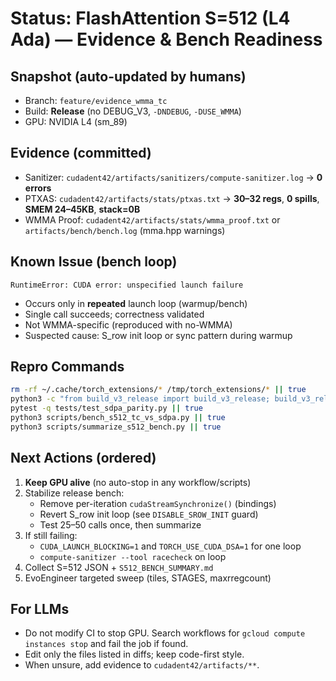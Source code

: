 # Status: FlashAttention S=512 (L4 Ada) — Evidence & Bench Readiness

## Snapshot (auto-updated by humans)
- Branch: `feature/evidence_wmma_tc`
- Build: **Release** (no DEBUG_V3, `-DNDEBUG`, `-DUSE_WMMA`)
- GPU: NVIDIA L4 (sm_89)

## Evidence (committed)
- Sanitizer: `cudadent42/artifacts/sanitizers/compute-sanitizer.log` → **0 errors**
- PTXAS: `cudadent42/artifacts/stats/ptxas.txt` → **30–32 regs**, **0 spills**, **SMEM 24–45KB**, **stack=0B**
- WMMA Proof: `cudadent42/artifacts/stats/wmma_proof.txt` or `artifacts/bench/bench.log` (mma.hpp warnings)

## Known Issue (bench loop)
```
RuntimeError: CUDA error: unspecified launch failure
```
- Occurs only in **repeated** launch loop (warmup/bench)
- Single call succeeds; correctness validated
- Not WMMA-specific (reproduced with no-WMMA)
- Suspected cause: S_row init loop or sync pattern during warmup

## Repro Commands
```bash
rm -rf ~/.cache/torch_extensions/* /tmp/torch_extensions/* || true
python3 -c "from build_v3_release import build_v3_release; build_v3_release(False)"
pytest -q tests/test_sdpa_parity.py || true
python3 scripts/bench_s512_tc_vs_sdpa.py || true
python3 scripts/summarize_s512_bench.py || true
```

## Next Actions (ordered)
1. **Keep GPU alive** (no auto-stop in any workflow/scripts)
2. Stabilize release bench:
   - Remove per-iteration `cudaStreamSynchronize()` (bindings)
   - Revert S_row init loop (see `DISABLE_SROW_INIT` guard)
   - Test 25–50 calls once, then summarize
3. If still failing:
   - `CUDA_LAUNCH_BLOCKING=1` and `TORCH_USE_CUDA_DSA=1` for one loop
   - `compute-sanitizer --tool racecheck` on loop
4. Collect S=512 JSON + `S512_BENCH_SUMMARY.md`
5. EvoEngineer targeted sweep (tiles, STAGES, maxrregcount)

## For LLMs
- Do not modify CI to stop GPU. Search workflows for `gcloud compute instances stop` and fail the job if found.
- Edit only the files listed in diffs; keep code-first style.
- When unsure, add evidence to `cudadent42/artifacts/**`.

